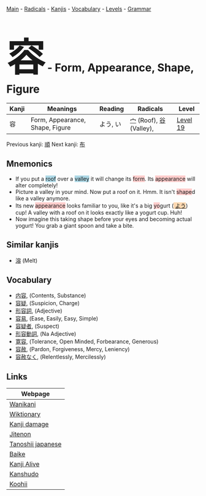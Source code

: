 <style> bigfont {font-size: 100px}</style>
[Main](../README.md) -
[Radicals](../radicals.md) -
[Kanjis](../kanjis.md) -
[Vocabulary](../vocabulary.md) -
[Levels](../levels.md) -
[Grammar](../grammar.md)
# <bigfont> 容</bigfont> - Form, Appearance, Shape, Figure 

| Kanji | Meanings | Reading | Radicals | Level |
| --- | --- | --- | --- | --- |
| 容 | Form, Appearance, Shape, Figure | よう, い | [宀](../radicals/宀.md) (Roof), [谷](../radicals/谷.md) (Valley),  | [Level 19](../levels/wk_level19.md) |

Previous kanji: [順](順.md) Next kanji: [布](布.md) 

## Mnemonics
 * If you put a <span style="background-color:#ADD8E6"> roof</span> over a <span style="background-color:#ADD8E6"> valley</span> it will change its <span style="background-color:#ffcccb"> form</span>. Its <span style="background-color:#ffcccb"> appearance</span> will alter completely! 
* Picture a valley in your mind. Now put a roof on it. Hmm. It isn't <span style="background-color:#ffcccb"> shape</span>d like a valley anymore.
* Its new <span style="background-color:#ffcccb"> appearance</span> looks familiar to you, like it's a big <span style="background-color:#ffcccb"> yo</span>gurt (<span style="background-color:#fed8b1"> [よう](https://jisho.org/search/よう)</span>) cup! A valley with a roof on it looks exactly like a yogurt cup. Huh!
* Now imagine this taking shape before your eyes and becoming actual yogurt! You grab a giant spoon and take a bite.


## Similar kanjis
 * [溶](溶.md) (Melt)


## Vocabulary
 * [内容](../vocabulary/容.md), (Contents, Substance)
* [容疑](../vocabulary/容.md), (Suspicion, Charge)
* [形容詞](../vocabulary/容.md), (Adjective)
* [容易](../vocabulary/容.md), (Ease, Easily, Easy, Simple)
* [容疑者](../vocabulary/容.md), (Suspect)
* [形容動詞](../vocabulary/容.md), (Na Adjective)
* [寛容](../vocabulary/容.md), (Tolerance, Open Minded, Forbearance, Generous)
* [容赦](../vocabulary/容.md), (Pardon, Forgiveness, Mercy, Leniency)
* [容赦なく](../vocabulary/容.md), (Relentlessly, Mercilessly)



## Links 

| Webpage |
| --- |
| [Wanikani          ](https://www.wanikani.com/kanji/容) |
| [Wiktionary        ](https://en.wiktionary.org/wiki/容) |
| [Kanji damage      ](http://www.kanjidamage.com/kanji/search?utf8=✓&q=容) |
| [Jitenon           ](https://jitenon.com/kanji/容) |
| [Tanoshii japanese ](https://www.tanoshiijapanese.com/dictionary/kanji.cfm?k=容) |
| [Baike             ](https://baike.baidu.com/item/容) |
| [Kanji Alive       ](https://app.kanjialive.com/容) |
| [Kanshudo          ](https://www.kanshudo.com/searchmn?q=容) |
| [Koohii            ](https://kanji.koohii.com/study/kanji/容) |
